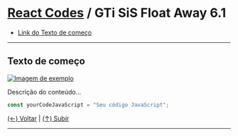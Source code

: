 
# [React Codes](https://github.com/systemboys/React_Codes#react-codes "React Codes") / GTi SiS Float Away 6.1

- [Link do Texto de começo](#link-do-texto-de-comeco "Link do Texto de começo")

---

## Texto de começo

[![Imagem de exemplo](https://site.com/img/exemplo.png "Imagem de exemplo")](http://link.com "Imagem de exemplo")

Descrição do conteúdo...

```javascript
const yourCodeJavaScript = "Seu código JavaScript";
```

[(&larr;) Voltar](https://github.com/systemboys/React_Codes#react-codes "Voltar ao Sumário") | 
[(&uarr;) Subir](#link-do-texto-de-comeco "Subir para o topo")

---